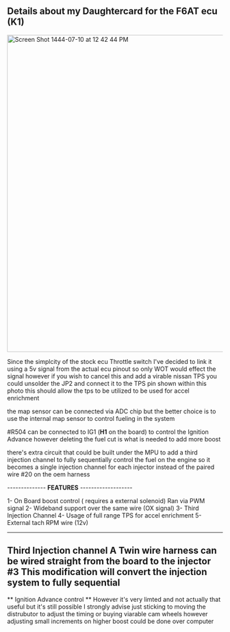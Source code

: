 ## Details about my Daughtercard for the F6AT ecu (K1)

<img width="740" alt="Screen Shot 1444-07-10 at 12 42 44 PM" src="https://user-images.githubusercontent.com/82368250/216007766-0e2ea58b-51f4-4361-a6ea-929bace56371.png">

Since the simplcity of the stock ecu Throttle switch I've decided to link it using a 5v signal from the actual ecu pinout so only WOT would effect the signal however if you wish to cancel this and add a virable nissan TPS you could unsolder the JP2 and connect it to the TPS pin shown within this photo
this should allow the tps to be utilized to be used for accel enrichment 


the map sensor can be connected via ADC chip but the better choice is to use the internal map sensor to control fueling in the system

#R504 can be connected to IG1 (**H1** on the board) to control the Ignition Advance however deleting the fuel cut is what is needed to add more boost 


there's extra circuit that could be built under the MPU to add a third injection channel to fully sequentially control the fuel on the engine 
so it becomes a single injection channel for each injector instead of the paired wire #20 on the oem harness 

-------------- **FEATURES** -------------------

1- On Board boost control ( requires a external solenoid) 
Ran via PWM signal 
2- Wideband support over the same wire (OX signal) 
3- Third Injection Channel 
4- Usage of full range TPS for accel enrichment 
5- External tach RPM wire (12v)

------------------------------------------------
**Third Injection channel**
A Twin wire harness can be wired straight from the board to the injector #3 
This modification will convert the injection system to fully sequential 
------------------------------------------------
** Ignition Advance control **
However it's very limted and not actually that useful but it's still possible 
I strongly advise just sticking to moving the distrubutor to adjust the timing or
buying viarable cam wheels however adjusting small increments on higher boost could be done
over computer 
